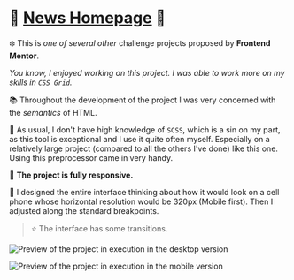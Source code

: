 # :purple_heart: [News Homepage](https://liarleycodie.github.io/News-homepage/) :purple_heart:

:snowflake: This is _one of several other_ challenge projects proposed by __Frontend Mentor__.

_You know, I enjoyed working on this project. I was able to work more on my skills in `CSS Grid`._

:books: Throughout the development of the project I was very concerned with the _semantics_ of HTML.

:sunflower: As usual, I don't have high knowledge of `SCSS`, which is a sin on my part, as this tool is exceptional and I use it quite often myself. Especially on a relatively large project (compared to all the others I've done) like this one. Using this preprocessor came in very handy.

:triangular_ruler: __The project is fully responsive.__

:pencil: I designed the entire interface thinking about how it would look on a cell phone whose horizontal resolution would be 320px (Mobile first). Then I adjusted along the standard breakpoints.

> :star: The interface has some transitions.

![Preview of the project in execution in the desktop version](https://i.imgur.com/Zzg8DfH.png)

![Preview of the project in execution in the mobile version](https://i.imgur.com/9nq0HCL.png)
